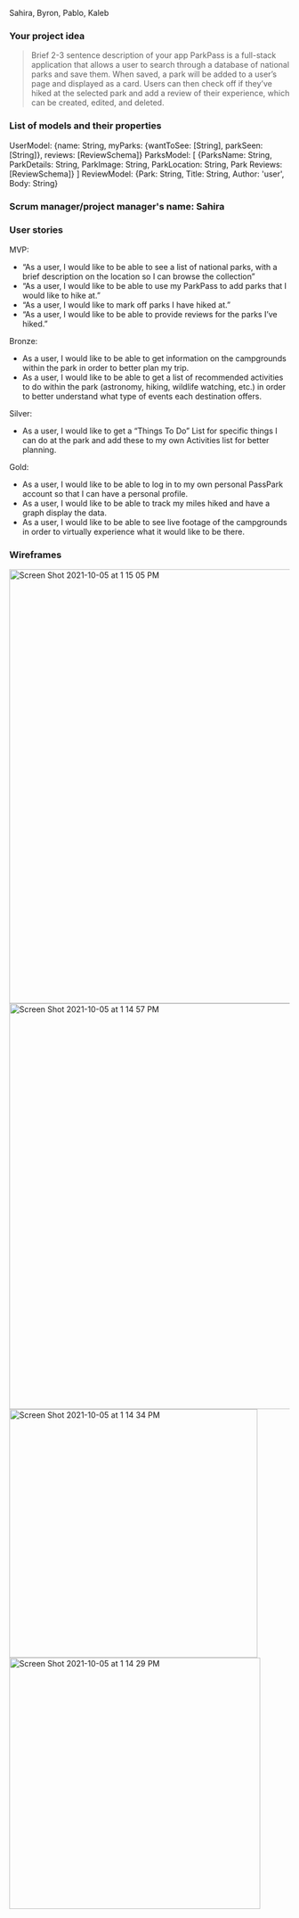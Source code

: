Sahira, Byron, Pablo, Kaleb

### Your project idea 
>Brief 2-3 sentence description of your app
> ParkPass is a full-stack application that allows a user to search through a database of national parks and save them. When saved, a park will be added to a user’s page and displayed as a card. Users can then check off if they’ve hiked at the selected park and add a review of their experience, which can be created, edited, and deleted. 

### List of models and their properties
UserModel: {name: String, myParks: {wantToSee: [String], parkSeen: [String]}, reviews: [ReviewSchema]}
ParksModel: [ {ParksName: String, ParkDetails: String, ParkImage: String, ParkLocation: String, Park Reviews: [ReviewSchema]} ]
ReviewModel: {Park: String, Title: String, Author: 'user', Body: String}

### Scrum manager/project manager's name: Sahira 
### User stories
MVP: 
- “As a user, I would like to be able to see a list of national parks, with a brief description on the location so I can browse the collection” 
- “As a user, I would like to be able to use my ParkPass to add parks that I would like to hike at.”
- “As a user, I would like to mark off parks I have hiked at.”
- “As a user, I would like to be able to provide reviews for the parks I’ve hiked.”


Bronze: 
- As a user, I would like to be able to get information on the campgrounds within the park in order to better plan my trip. 
- As a user, I would like to be able to get a list of recommended activities to do within the park (astronomy, hiking, wildlife watching, etc.) in order to better understand what type of events each destination offers. 

Silver: 
- As a user, I would like to get a “Things To Do” List for specific things I can do at the park and add these to my own Activities list for better planning. 

Gold:
- As a user, I would like to be able to log in to my own personal PassPark account so that I can have a personal profile. 
- As a user, I would like to be able to track my miles hiked and have a graph display the data.
- As a user, I would like to be able to see live footage of the campgrounds in order to virtually experience what it would like to be there. 

### Wireframes

<img width="779" alt="Screen Shot 2021-10-05 at 1 15 05 PM" src="https://media.git.generalassemb.ly/user/38087/files/44454300-25de-11ec-8efb-296070ab09fb">

<img width="728" alt="Screen Shot 2021-10-05 at 1 14 57 PM" src="https://media.git.generalassemb.ly/user/38087/files/adc55180-25de-11ec-9f11-a98bd97c4818">


<img width="446" alt="Screen Shot 2021-10-05 at 1 14 34 PM" src="https://media.git.generalassemb.ly/user/38087/files/4dceab00-25de-11ec-8a53-aa2087148636">

<img width="451" alt="Screen Shot 2021-10-05 at 1 14 29 PM" src="https://media.git.generalassemb.ly/user/38087/files/4f986e80-25de-11ec-85a1-42396671737a">
